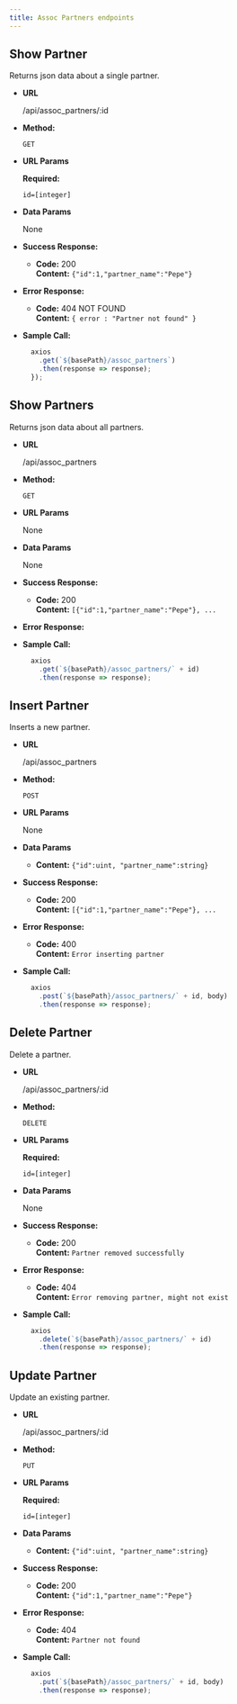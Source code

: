 ```yaml
---
title: Assoc Partners endpoints
---
```


## Show Partner

  Returns json data about a single partner.

* **URL**

  /api/assoc_partners/:id

* **Method:**

  `GET`
  
*  **URL Params**

   **Required:**
 
   `id=[integer]`

* **Data Params**

  None

* **Success Response:**

  * **Code:** 200 <br />
    **Content:** `{"id":1,"partner_name":"Pepe"}`
 
* **Error Response:**

  * **Code:** 404 NOT FOUND <br />
    **Content:** `{ error : "Partner not found" }`

* **Sample Call:**

  ```javascript
    axios
      .get(`${basePath}/assoc_partners`)
      .then(response => response);
    });
  ```

  

## Show Partners

  Returns json data about all partners.

* **URL**

  /api/assoc_partners

* **Method:**

  `GET`
  
*  **URL Params**
 
   None

* **Data Params**

  None

* **Success Response:**

  * **Code:** 200 <br />
    **Content:** `[{"id":1,"partner_name":"Pepe"}, ...`
 
* **Error Response:**

* **Sample Call:**

  ```javascript
    axios
      .get(`${basePath}/assoc_partners/` + id)
      .then(response => response);
  ```

## Insert Partner

  Inserts a new partner.

* **URL**

  /api/assoc_partners

* **Method:**

  `POST`
  
*  **URL Params**
 
   None

* **Data Params**

  *
    **Content:** `{"id":uint, "partner_name":string}`
 

* **Success Response:**

  * **Code:** 200 <br />
    **Content:** `[{"id":1,"partner_name":"Pepe"}, ...`
 
* **Error Response:**

  * **Code:** 400 <br />
    **Content:** `Error inserting partner`

* **Sample Call:**

  ```javascript
    axios
      .post(`${basePath}/assoc_partners/` + id, body)
      .then(response => response);
  ```

## Delete Partner

  Delete a partner.

* **URL**

  /api/assoc_partners/:id

* **Method:**

  `DELETE`
  
*  **URL Params**
 
   **Required:**
 
   `id=[integer]`

* **Data Params**

  None

* **Success Response:**

  * **Code:** 200 <br />
    **Content:** `Partner removed successfully`
 
* **Error Response:**

  * **Code:** 404 <br />
    **Content:** `Error removing partner, might not exist`

* **Sample Call:**

  ```javascript
    axios
      .delete(`${basePath}/assoc_partners/` + id)
      .then(response => response);
  ```

## Update Partner

  Update an existing partner.

* **URL**

  /api/assoc_partners/:id

* **Method:**

  `PUT`
  
*  **URL Params**
 
   **Required:**
 
   `id=[integer]`

* **Data Params**

  *
    **Content:** `{"id":uint, "partner_name":string}`
 

* **Success Response:**

  * **Code:** 200 <br />
    **Content:** `{"id":1,"partner_name":"Pepe"}`
 
* **Error Response:**

  * **Code:** 404 <br />
    **Content:** `Partner not found`

* **Sample Call:**

  ```javascript
    axios
      .put(`${basePath}/assoc_partners/` + id, body)
      .then(response => response);
  ```
